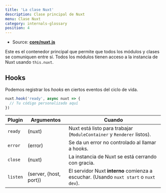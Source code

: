 ```yaml
---
title: 'La clase Nuxt'
description: Clase principal de Nuxt
menu: Clase Nuxt
category: internals-glossary
position: 4
---
```


- Source: **[core/nuxt.js](https://github.com/nuxt/nuxt.js/blob/dev/packages/core/src/nuxt.js)**

Este es el contenedor principal que permite que todos los módulos y clases se comuniquen entre sí. Todos los módulos tienen acceso a la instancia de Nuxt usando `this.nuxt`.

## Hooks

Podemos registrar los _hooks_ en ciertos eventos del ciclo de vida.

```js
nuxt.hook('ready', async nuxt => {
  // Tu código personalizado aquí
})
```

| Plugin   | Argumentos             | Cuando                                                                                |
| -------- | ---------------------- | ------------------------------------------------------------------------------------- |
| `ready`  | (nuxt)                 | Nuxt está listo para trabajar (`ModuleContainer` y `Renderer` listos).                |
| `error`  | (error)                | Se da un error no controlado al llamar a hooks.                                       |
| `close`  | (nuxt)                 | La instancia de Nuxt se está cerrando con gracia.                                     |
| `listen` | (server, {host, port}) | El servidor Nuxt **interno** comienza a escuchar. (Usando `nuxt start` o `nuxt dev`). |
